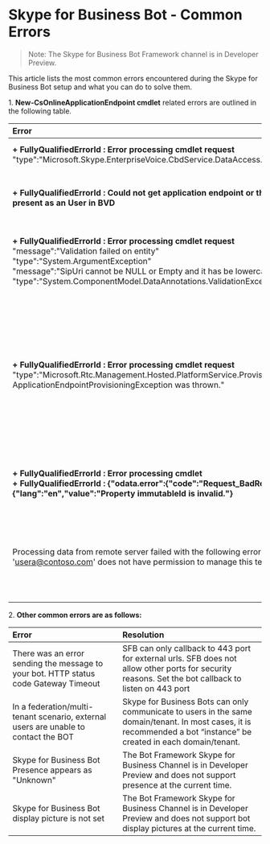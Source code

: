 # Skype for Business Bot - Common Errors

>Note: The Skype for Business Bot Framework channel is in Developer Preview.

This article lists the most common errors encountered during the Skype for Business Bot setup and what you can do to solve them.


1\. **New-CsOnlineApplicationEndpoint cmdlet** related errors are outlined in the following table.


| Error                                                                                                                                                                                                                                                                                                      | Resolution                                                                                                                                                                                                                                                                                                                                                                                                                                                                                                                                  |
|:-----------------------------------------------------------------------------------------------------------------------------------------------------------------------------------------------------------------------------------------------------------------------------------------------------------|:--------------------------------------------------------------------------------------------------------------------------------------------------------------------------------------------------------------------------------------------------------------------------------------------------------------------------------------------------------------------------------------------------------------------------------------------------------------------------------------------------------------------------------------------|
| <strong>+ FullyQualifiedErrorId : Error processing cmdlet request</strong><br> "type":"Microsoft.Skype.EnterpriseVoice.CbdService.DataAccess.<strong>EntityNotFoundException</strong>"                                                                                                                     | Add a Url for CallbackUri in the messaging Url field in botframework properties                                                                                                                                                                                                                                                                                                                                                                                                                                                             |
| <strong>+ FullyQualifiedErrorId : Could not get application endpoint or the Uri is already<br> present as an User in BVD</strong>                                                                                                                                                                          | Delete the existing user account with the same sipuri in tenant or run the cmdlet using a sipuri that does not already exist in tenant                                                                                                                                                                                                                                                                                                                                                                                                      |
| <strong>+ FullyQualifiedErrorId : Error processing cmdlet request</strong><br> "message":"Validation failed on entity"<br> "type":"System.ArgumentException" <br>"message":"SipUri cannot be NULL or Empty and it has be lowercase" <br>"type":"System.ComponentModel.DataAnnotations.ValidationException" | This error is caused when  <em>New-CsOnlineApplicationEndpoint</em> -Uri sip parameter value has uppercase characters. Use all lowercase for -Uri sip parameter                                                                                                                                                                                                                                                                                                                                                                             |
| <strong>+ FullyQualifiedErrorId : Error processing cmdlet request</strong><br>"type":"Microsoft.Rtc.Management.Hosted.PlatformService.ProvisioningLibrary.<br> ApplicationEndpointProvisioningException was thrown."                                                                                       | This error is caused by timing issues in the provisioning. Sometimes this error is also seen with <em>Set-CsOnlineApplicationEndpoint -Uri</em>, although the issue resolves itself after a few minutes.<br>Run <em>Set-CsOnlineApplicationEndpoint -Uri  <a href="mailto:app@domain.com" data-raw-source="&lt;app@domain.com&gt;">app@domain.com</a></em> followed by <em>Get-CsOnlineApplication -Uri <a href="mailto:app@domain.com" data-raw-source="&lt;app@domain.com&gt;">app@domain.com</a></em>to verify that there are no issues. |
| <strong>+ FullyQualifiedErrorId : Error processing cmdlet</strong><br><strong>+ FullyQualifiedErrorId : {"odata.error":{"code":"Request_BadRequest","message":{"lang":"en","value":"Property immutableId is invalid."}</strong>                                                                            | This error is caused by running cmdlet on a hybrid topology with a federated domain. Workaround is to use a non-federated domain.                                                                                                                                                                                                                                                                                                                                                                                                           |
| Processing data from remote server failed with the following error message: The user 'usera@contoso.com' does not have permission to manage this tenant.                                                                                                                                                   | To add your bot to Skype for Business, you must sign-in as the Tenant Administrator of a Skype for Business Online environment. See [About the Skype for Business admin role](https://support.office.com/en-us/article/About-the-Skype-for-Business-admin-role-aeb35bda-93fc-49b1-ac2c-c74fbeb737b5) for details.                                                                                                                                                                                                                           |
|                                                                                                                                                                                                                                                                                                            |                                                                                                                                                                                                                                                                                                                                                                                                                                                                                                                                             |

 2\. **Other common errors are as follows:**

|Error|Resolution|
|:-|:-|
|There was an error sending the message to your bot. HTTP status code Gateway Timeout|SFB can only callback to 443 port for external urls. SFB does not allow other ports for security reasons. Set the bot callback to listen on 443 port|
|In a federation/multi-tenant scenario, external users are unable to contact the BOT|Skype for Business Bots can only communicate to users in the same domain/tenant. In most cases, it is recommended a bot “instance” be created in each domain/tenant.|
|Skype for Business Bot Presence appears as "Unknown"|The Bot Framework Skype for Business Channel is in Developer Preview and does not support presence at the current time.|
|Skype for Business Bot display picture is not set|The Bot Framework Skype for Business Channel is in Developer Preview and does not support bot display pictures at the current time.|









